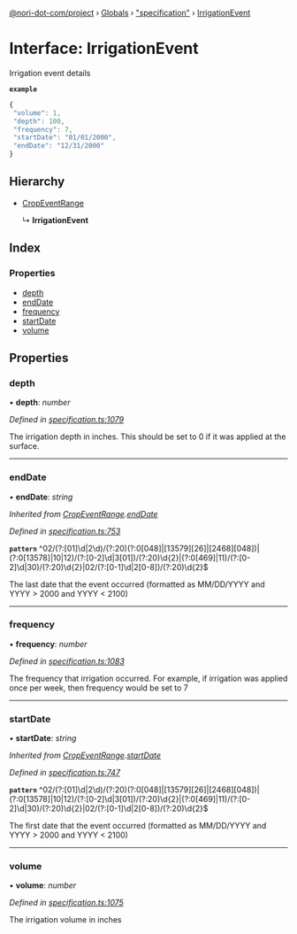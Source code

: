 [@nori-dot-com/project](../README.md) › [Globals](../globals.md) › ["specification"](../modules/_specification_.md) › [IrrigationEvent](_specification_.irrigationevent.md)

# Interface: IrrigationEvent

Irrigation event details

**`example`** 

```js
{
 "volume": 1,
 "depth": 100,
 "frequency": 7,
 "startDate": "01/01/2000",
 "endDate": "12/31/2000"
}
```

## Hierarchy

* [CropEventRange](_specification_.cropeventrange.md)

  ↳ **IrrigationEvent**

## Index

### Properties

* [depth](_specification_.irrigationevent.md#depth)
* [endDate](_specification_.irrigationevent.md#enddate)
* [frequency](_specification_.irrigationevent.md#frequency)
* [startDate](_specification_.irrigationevent.md#startdate)
* [volume](_specification_.irrigationevent.md#volume)

## Properties

###  depth

• **depth**: *number*

*Defined in [specification.ts:1079](https://github.com/nori-dot-eco/nori-dot-com/blob/3e2e111/packages/project/src/specification.ts#L1079)*

The irrigation depth in inches. This should be set to 0 if it was applied at the surface.

___

###  endDate

• **endDate**: *string*

*Inherited from [CropEventRange](_specification_.cropeventrange.md).[endDate](_specification_.cropeventrange.md#enddate)*

*Defined in [specification.ts:753](https://github.com/nori-dot-eco/nori-dot-com/blob/3e2e111/packages/project/src/specification.ts#L753)*

**`pattern`** ^02\/(?:[01]\d|2\d)\/(?:20)(?:0[048]|[13579][26]|[2468][048])|(?:0[13578]|10|12)\/(?:[0-2]\d|3[01])\/(?:20)\d{2}|(?:0[469]|11)\/(?:[0-2]\d|30)\/(?:20)\d{2}|02\/(?:[0-1]\d|2[0-8])\/(?:20)\d{2}$

The last date that the event occurred (formatted as MM/DD/YYYY and YYYY > 2000 and YYYY < 2100)

___

###  frequency

• **frequency**: *number*

*Defined in [specification.ts:1083](https://github.com/nori-dot-eco/nori-dot-com/blob/3e2e111/packages/project/src/specification.ts#L1083)*

The frequency that irrigation occurred. For example, if irrigation was applied once per week, then frequency would be set to 7

___

###  startDate

• **startDate**: *string*

*Inherited from [CropEventRange](_specification_.cropeventrange.md).[startDate](_specification_.cropeventrange.md#startdate)*

*Defined in [specification.ts:747](https://github.com/nori-dot-eco/nori-dot-com/blob/3e2e111/packages/project/src/specification.ts#L747)*

**`pattern`** ^02\/(?:[01]\d|2\d)\/(?:20)(?:0[048]|[13579][26]|[2468][048])|(?:0[13578]|10|12)\/(?:[0-2]\d|3[01])\/(?:20)\d{2}|(?:0[469]|11)\/(?:[0-2]\d|30)\/(?:20)\d{2}|02\/(?:[0-1]\d|2[0-8])\/(?:20)\d{2}$

The first date that the event occurred (formatted as MM/DD/YYYY and YYYY > 2000 and YYYY < 2100)

___

###  volume

• **volume**: *number*

*Defined in [specification.ts:1075](https://github.com/nori-dot-eco/nori-dot-com/blob/3e2e111/packages/project/src/specification.ts#L1075)*

The irrigation volume in inches
